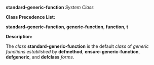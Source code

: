 **standard-generic-function** *System Class* 



**Class Precedence List:** 



**standard-generic-function**, **generic-function**, **function**, **t** 



**Description:** 



The *class* **standard-generic-function** is the default *class* of *generic functions established* by **defmethod**, **ensure-generic-function**, **defgeneric**, and **defclass** *forms*. 



